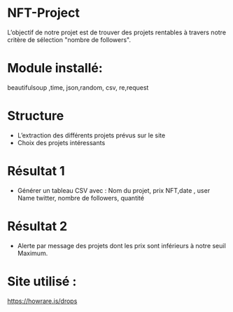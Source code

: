 # NFT-Project
L’objectif de notre projet est de trouver des projets rentables à travers notre critère de sélection "nombre de followers".
# Module installé:  
beautifulsoup ,time, json,random, csv, re,request
# Structure 
-	L’extraction des différents projets prévus sur le site 
-	Choix des projets intéressants 
# Résultat 1
-	Générer un tableau CSV avec :
Nom du projet, prix NFT,date , user Name twitter, nombre de followers, quantité 
# Résultat 2 
-	Alerte par message des projets dont les prix sont inférieurs à notre seuil 
Maximum.
# Site utilisé :
https://howrare.is/drops 
